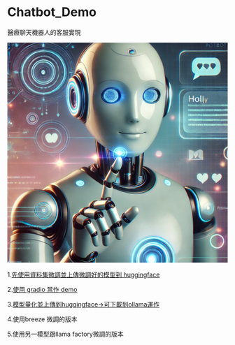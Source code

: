 # Chatbot_Demo

醫療聊天機器人的客服實現

![cover](./img/cover.png)

1.[先使用資料集微調並上傳微調好的模型到 huggingface](https://github.com/markl-a/Chatbot_Demo/blob/main/1.Medical_chat.ipynb)

2.[使用 gradio 當作 demo](https://github.com/markl-a/Chatbot_Demo/blob/main/2.Gradio.ipynb)

3.[模型量化並上傳到huggingface->可下載到ollama運作](https://github.com/markl-a/Chatbot_Demo/blob/main/3.Gradio%EF%BC%8B%E5%A3%93%E7%B8%AE%E9%87%8F%E5%8C%96%2B%E4%B8%8A%E5%82%B3.ipynb)

4.使用breeze 微調的版本

5.使用另一模型跟llama factory微調的版本
